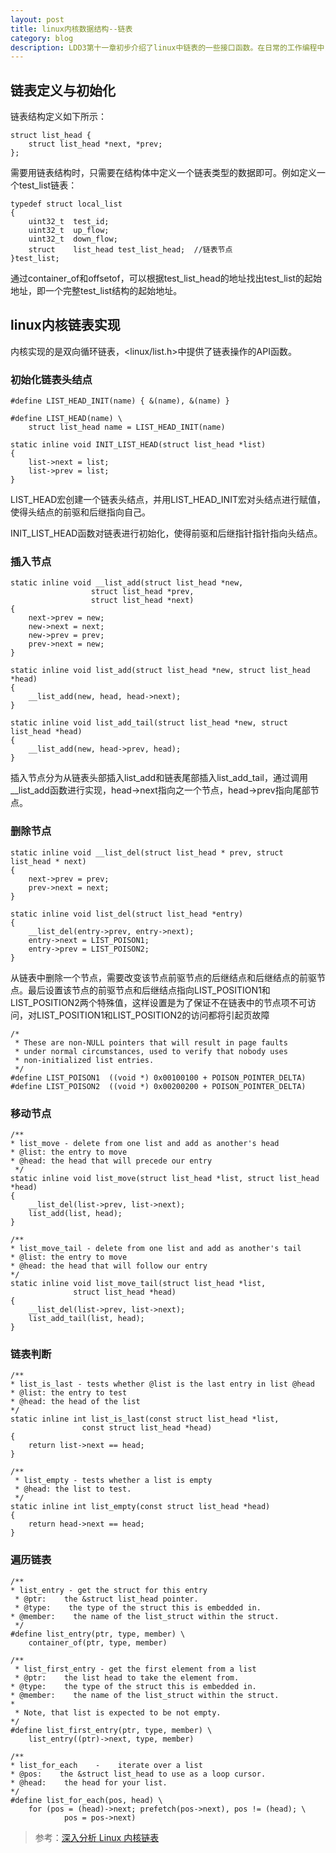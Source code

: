 ```yaml
---
layout: post
title: linux内核数据结构--链表
category: blog
description: LDD3第十一章初步介绍了linux中链表的一些接口函数。在日常的工作编程中，经常看到这中数据结构嵌入到某设备的结构体中，于是抽时间仔细研究下其用法。
---
```


## 链表定义与初始化

链表结构定义如下所示：

	struct list_head {
    	struct list_head *next, *prev;
	};

需要用链表结构时，只需要在结构体中定义一个链表类型的数据即可。例如定义一个test_list链表：

	typedef struct local_list
	{
    	uint32_t  test_id;
    	uint32_t  up_flow;
    	uint32_t  down_flow;
    	struct    list_head test_list_head;  //链表节点
	}test_list;

通过container_of和offsetof，可以根据test_list_head的地址找出test_list的起始地址，即一个完整test_list结构的起始地址。

## linux内核链表实现

内核实现的是双向循环链表，<linux/list.h>中提供了链表操作的API函数。

### 初始化链表头结点

	#define LIST_HEAD_INIT(name) { &(name), &(name) }

	#define LIST_HEAD(name) \
	    struct list_head name = LIST_HEAD_INIT(name)

	static inline void INIT_LIST_HEAD(struct list_head *list)
	{
	    list->next = list;
	    list->prev = list;
	}

LIST_HEAD宏创建一个链表头结点，并用LIST_HEAD_INIT宏对头结点进行赋值，使得头结点的前驱和后继指向自己。

INIT_LIST_HEAD函数对链表进行初始化，使得前驱和后继指针指针指向头结点。

### 插入节点
	static inline void __list_add(struct list_head *new,
    	              struct list_head *prev,
    	              struct list_head *next)
	{
    	next->prev = new;
    	new->next = next;
    	new->prev = prev;
    	prev->next = new;
	}

	static inline void list_add(struct list_head *new, struct list_head *head)
	{
    	__list_add(new, head, head->next);
	}

	static inline void list_add_tail(struct list_head *new, struct 	list_head *head)
	{
    	__list_add(new, head->prev, head);
	}

插入节点分为从链表头部插入list_add和链表尾部插入list_add_tail，通过调用__list_add函数进行实现，head->next指向之一个节点，head->prev指向尾部节点。

### 删除节点

	static inline void __list_del(struct list_head * prev, struct list_head * next)
	{
    	next->prev = prev;
    	prev->next = next;
	}

	static inline void list_del(struct list_head *entry)
	{
    	__list_del(entry->prev, entry->next);
    	entry->next = LIST_POISON1;
    	entry->prev = LIST_POISON2;
	}

从链表中删除一个节点，需要改变该节点前驱节点的后继结点和后继结点的前驱节点。最后设置该节点的前驱节点和后继结点指向LIST_POSITION1和LIST_POSITION2两个特殊值，这样设置是为了保证不在链表中的节点项不可访问，对LIST_POSITION1和LIST_POSITION2的访问都将引起页故障

	/*
	 * These are non-NULL pointers that will result in page faults
	 * under normal circumstances, used to verify that nobody uses
	 * non-initialized list entries.
	 */
	#define LIST_POISON1  ((void *) 0x00100100 + POISON_POINTER_DELTA)
	#define LIST_POISON2  ((void *) 0x00200200 + POISON_POINTER_DELTA)
	

### 移动节点

	/**
 	* list_move - delete from one list and add as another's head
 	* @list: the entry to move
 	* @head: the head that will precede our entry
	 */
	static inline void list_move(struct list_head *list, struct list_head *head)	
	{
    	__list_del(list->prev, list->next);
    	list_add(list, head);
	}

	/**
 	* list_move_tail - delete from one list and add as another's tail
 	* @list: the entry to move
 	* @head: the head that will follow our entry
 	*/
	static inline void list_move_tail(struct list_head *list,
                  struct list_head *head)
	{
    	__list_del(list->prev, list->next);
    	list_add_tail(list, head);
	}



### 链表判断
	/**
 	* list_is_last - tests whether @list is the last entry in list @head
 	* @list: the entry to test
 	* @head: the head of the list
 	*/
	static inline int list_is_last(const struct list_head *list,
	                const struct list_head *head)
	{
	    return list->next == head;
	}

	/**
	 * list_empty - tests whether a list is empty
	 * @head: the list to test.
	 */
	static inline int list_empty(const struct list_head *head)
	{
	    return head->next == head;
	}

### 遍历链表

	/**
 	* list_entry - get the struct for this entry
	 * @ptr:    the &struct list_head pointer.
	 * @type:    the type of the struct this is embedded in.
 	* @member:    the name of the list_struct within the struct.
	 */
	#define list_entry(ptr, type, member) \
    	container_of(ptr, type, member)

	/**
	 * list_first_entry - get the first element from a list
	 * @ptr:    the list head to take the element from.
 	* @type:    the type of the struct this is embedded in.
 	* @member:    the name of the list_struct within the struct.
 	*
	 * Note, that list is expected to be not empty.
 	*/
	#define list_first_entry(ptr, type, member) \
    	list_entry((ptr)->next, type, member)

	/**
 	* list_for_each    -    iterate over a list
 	* @pos:    the &struct list_head to use as a loop cursor.
 	* @head:    the head for your list.
 	*/
	#define list_for_each(pos, head) \
    	for (pos = (head)->next; prefetch(pos->next), pos != (head); \
            	pos = pos->next)


> 参考：[深入分析 Linux 内核链表](https://www.ibm.com/developerworks/cn/linux/kernel/l-chain/)